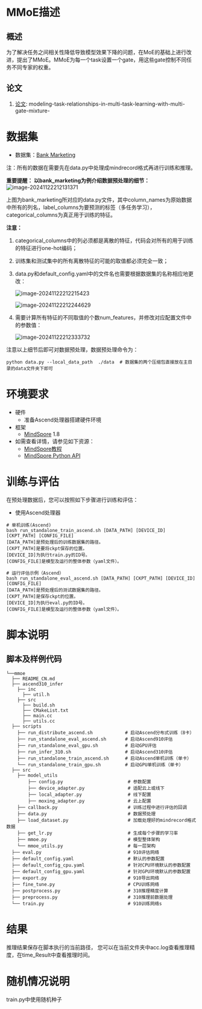 # MMoE描述

## 概述

为了解决任务之间相关性降低导致模型效果下降的问题，在MoE的基础上进行改进，提出了MMoE。MMoE为每一个task设置一个gate，用这些gate控制不同任务不同专家的权重。

## 论文

1. [论文](https://www.kdd.org/kdd2018/accepted-papers/view/modeling-task-relationships-in-multi-task-learning-with-multi-gate-mixture-): modeling-task-relationships-in-multi-task-learning-with-multi-gate-mixture-

# 数据集

- 数据集：[Bank Marketing](https://archive.ics.uci.edu/dataset/222/bank+marketing)

注：所有的数据在需要先在data.py中处理成mindrecord格式再进行训练和推理。

**重要提醒： 以bank_marketing为例介绍数据预处理的细节：**
![image-20241122212131371](C:\Users\ROG\AppData\Roaming\Typora\typora-user-images\image-20241122212131371.png)

上图为bank_marketing所对应的data.py文件，其中column_names为原始数据中所有的列名，label_columns为要预测的标签（多任务学习），categorical_columns为真正用于训练的特征。

**注意：**

1. categorical_columns中的列必须都是离散的特征，代码会对所有的用于训练的特征进行one-hot编码；

2. 训练集和测试集中的所有离散特征的可能的取值都必须完全一致；

3. data.py和default_config.yaml中的文件名也需要根据数据集的名称相应地更改：

   ![image-20241122212215423](C:\Users\ROG\AppData\Roaming\Typora\typora-user-images\image-20241122212215423.png)

   ![image-20241122212244629](C:\Users\ROG\AppData\Roaming\Typora\typora-user-images\image-20241122212244629.png)

4. 需要计算所有特征的不同取值的个数num_features，并修改对应配置文件中的参数值：

   ![image-20241122212333732](C:\Users\ROG\AppData\Roaming\Typora\typora-user-images\image-20241122212333732.png)

注意以上细节后即可对数据预处理，数据预处理命令为：

```
python data.py --local_data_path  ./data  # 数据集的两个压缩包直接放在主目录的data文件夹下即可
```

# 环境要求

- 硬件
    - 准备Ascend处理器搭建硬件环境
- 框架
    - [MindSpore](https://www.mindspore.cn/install/) 1.8
- 如需查看详情，请参见如下资源：
    - [MindSpore教程](https://www.mindspore.cn/tutorials/zh-CN/master/index.html)
    - [MindSpore Python API](https://www.mindspore.cn/docs/zh-CN/master/api_python/mindspore.html)

# 训练与评估

在预处理数据后，您可以按照如下步骤进行训练和评估：

- 使用Ascend处理器

```Shell
# 单机训练(Ascend)
bash run_standalone_train_ascend.sh [DATA_PATH] [DEVICE_ID] [CKPT_PATH] [CONFIG_FILE]
[DATA_PATH]是预处理后的训练数据集的路径。
[CKPT_PATH]是要将ckpt保存的位置。
[DEVICE_ID]为执行train.py的ID号。
[CONFIG_FILE]是模型及运行的整体参数（yaml文件）。

# 运行评估示例（Ascend）
bash run_standalone_eval_ascend.sh [DATA_PATH] [CKPT_PATH] [DEVICE_ID] [CONFIG_FILE]
[DATA_PATH]是预处理后的测试数据集的路径。
[CKPT_PATH]是保存ckpt的位置。
[DEVICE_ID]为执行eval.py的ID号。
[CONFIG_FILE]是模型及运行的整体参数（yaml文件）。
```

# 脚本说明

## 脚本及样例代码

```text
└──mmoe
  ├── README_CN.md
  ├── ascend310_infer
    ├── inc
      ├── util.h
    ├── src
      ├── build.sh
      ├── CMakeList.txt
      ├── main.cc
      ├── utils.cc
  ├── scripts
    ├── run_distribute_ascend.sh            # 启动Ascend分布式训练（8卡）
    ├── run_standalone_eval_ascend.sh       # 启动Ascend910评估
    ├── run_standalone_eval_gpu.sh          # 启动GPU评估
    ├── run_infer_310.sh                    # 启动Ascend310评估
    ├── run_standalone_train_ascend.sh      # 启动Ascend单机训练（单卡）
    └── run_standalone_train_gpu.sh         # 启动GPU单机训练（单卡）
  ├── src
    ├── model_utils
        ├── config.py                        # 参数配置
        ├── device_adapter.py                # 适配云上或线下
        ├── local_adapter.py                 # 线下配置
        ├── moxing_adapter.py                # 云上配置
    ├── callback.py                          # 训练过程中进行评估的回调  
    ├── data.py                              # 数据预处理
    ├── load_dataset.py                      # 加载处理好的mindrecord格式数据
    ├── get_lr.py                            # 生成每个步骤的学习率
    ├── mmoe.py                              # 模型整体架构
    └── mmoe_utils.py                        # 每一层架构
  ├── eval.py                                # 910评估网络
  ├── default_config.yaml                    # 默认的参数配置
  ├── default_config_cpu.yaml                # 针对CPU环境默认的参数配置
  ├── default_config_gpu.yaml                # 针对GPU环境默认的参数配置
  ├── export.py                              # 910导出网络
  ├── fine_tune.py                           # CPU训练网络
  ├── postprocess.py                         # 310推理精度计算
  ├── preprocess.py                          # 310推理前数据处理
  └── train.py                               # 910训练网络s
```

# 结果

推理结果保存在脚本执行的当前路径，
您可以在当前文件夹中acc.log查看推理精度，在time_Result中查看推理时间。

# 随机情况说明

train.py中使用随机种子
